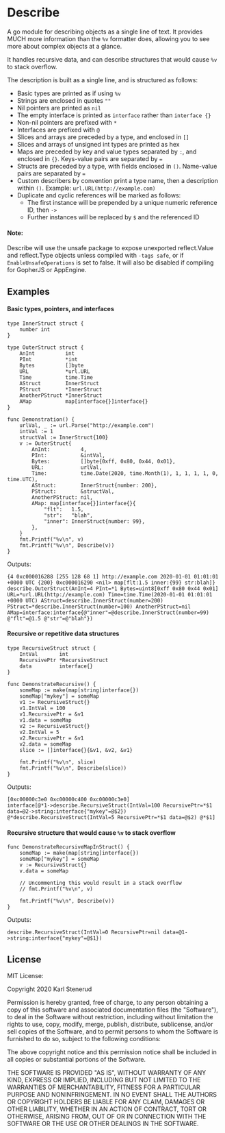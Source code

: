 Describe
========

A go module for describing objects as a single line of text. It provides MUCH
more information than the `%v` formatter does, allowing you to see more about
complex objects at a glance.

It handles recursive data, and can describe structures that would cause `%v`
to stack overflow.

The description is built as a single line, and is structured as follows:

 * Basic types are printed as if using `%v`
 * Strings are enclosed in quotes `""`
 * Nil pointers are printed as `nil`
 * The empty interface is printed as `interface` rather than `interface {}`
 * Non-nil pointers are prefixed with `*`
 * Interfaces are prefixed with `@`
 * Slices and arrays are preceded by a type, and enclosed in `[]`
 * Slices and arrays of unsigned int types are printed as hex
 * Maps are preceded by key and value types separated by `:`, and enclosed in `{}`. Keys-value pairs are separated by `=`
 * Structs are preceded by a type, with fields enclosed in `()`. Name-value pairs are separated by `=`
 * Custom describers by convention print a type name, then a description within `()`. Example: `url.URL(http://example.com)`
 * Duplicate and cyclic references will be marked as follows:
   - The first instance will be prepended by a unique numeric reference ID, then `->`
   - Further instances will be replaced by `$` and the referenced ID

#### Note:

Describe will use the unsafe package to expose unexported reflect.Value and
reflect.Type objects unless compiled with `-tags safe`, or if
`EnableUnsafeOperations` is set to false. It will also be disabled if compiling
for GopherJS or AppEngine.


Examples
--------

#### Basic types, pointers, and interfaces

```golang
type InnerStruct struct {
	number int
}

type OuterStruct struct {
	AnInt          int
	PInt           *int
	Bytes          []byte
	URL            *url.URL
	Time           time.Time
	AStruct        InnerStruct
	PStruct        *InnerStruct
	AnotherPStruct *InnerStruct
	AMap           map[interface{}]interface{}
}

func Demonstration() {
	urlVal, _ := url.Parse("http://example.com")
	intVal := 1
	structVal := InnerStruct{100}
	v := OuterStruct{
		AnInt:          4,
		PInt:           &intVal,
		Bytes:          []byte{0xff, 0x80, 0x44, 0x01},
		URL:            urlVal,
		Time:           time.Date(2020, time.Month(1), 1, 1, 1, 1, 0, time.UTC),
		AStruct:        InnerStruct{number: 200},
		PStruct:        &structVal,
		AnotherPStruct: nil,
		AMap: map[interface{}]interface{}{
			"flt":   1.5,
			"str":   "blah",
			"inner": InnerStruct{number: 99},
		},
	}
	fmt.Printf("%v\n", v)
	fmt.Printf("%v\n", Describe(v))
}
```

Outputs:

```
{4 0xc000016288 [255 128 68 1] http://example.com 2020-01-01 01:01:01 +0000 UTC {200} 0xc000016290 <nil> map[flt:1.5 inner:{99} str:blah]}
describe.OuterStruct(AnInt=4 PInt=*1 Bytes=uint8[0xff 0x80 0x44 0x01] URL=*url.URL(http://example.com) Time=time.Time(2020-01-01 01:01:01 +0000 UTC) AStruct=describe.InnerStruct(number=200) PStruct=*describe.InnerStruct(number=100) AnotherPStruct=nil AMap=interface:interface{@"inner"=@describe.InnerStruct(number=99) @"flt"=@1.5 @"str"=@"blah"})
```

#### Recursive or repetitive data structures

```golang
type RecursiveStruct struct {
	IntVal       int
	RecursivePtr *RecursiveStruct
	data         interface{}
}

func DemonstrateRecursive() {
	someMap := make(map[string]interface{})
	someMap["mykey"] = someMap
	v1 := RecursiveStruct{}
	v1.IntVal = 100
	v1.RecursivePtr = &v1
	v1.data = someMap
	v2 := RecursiveStruct{}
	v2.IntVal = 5
	v2.RecursivePtr = &v1
	v2.data = someMap
	slice := []interface{}{&v1, &v2, &v1}

	fmt.Printf("%v\n", slice)
	fmt.Printf("%v\n", Describe(slice))
}
```

Outputs:

```
[0xc00000c3e0 0xc00000c400 0xc00000c3e0]
interface[@*1->describe.RecursiveStruct(IntVal=100 RecursivePtr=*$1 data=@2->string:interface{"mykey"=@$2}) @*describe.RecursiveStruct(IntVal=5 RecursivePtr=*$1 data=@$2) @*$1]
```

#### Recursive structure that would cause `%v` to stack overflow

```golang
func DemonstrateRecursiveMapInStruct() {
	someMap := make(map[string]interface{})
	someMap["mykey"] = someMap
	v := RecursiveStruct{}
	v.data = someMap

	// Uncommenting this would result in a stack overflow
	// fmt.Printf("%v\n", v)

	fmt.Printf("%v\n", Describe(v))
}
```

Outputs:

```
describe.RecursiveStruct(IntVal=0 RecursivePtr=nil data=@1->string:interface{"mykey"=@$1})
```


License
-------

MIT License:

Copyright 2020 Karl Stenerud

Permission is hereby granted, free of charge, to any person obtaining a copy of this software and associated documentation files (the "Software"), to deal in the Software without restriction, including without limitation the rights to use, copy, modify, merge, publish, distribute, sublicense, and/or sell copies of the Software, and to permit persons to whom the Software is furnished to do so, subject to the following conditions:

The above copyright notice and this permission notice shall be included in all copies or substantial portions of the Software.

THE SOFTWARE IS PROVIDED "AS IS", WITHOUT WARRANTY OF ANY KIND, EXPRESS OR IMPLIED, INCLUDING BUT NOT LIMITED TO THE WARRANTIES OF MERCHANTABILITY, FITNESS FOR A PARTICULAR PURPOSE AND NONINFRINGEMENT. IN NO EVENT SHALL THE AUTHORS OR COPYRIGHT HOLDERS BE LIABLE FOR ANY CLAIM, DAMAGES OR OTHER LIABILITY, WHETHER IN AN ACTION OF CONTRACT, TORT OR OTHERWISE, ARISING FROM, OUT OF OR IN CONNECTION WITH THE SOFTWARE OR THE USE OR OTHER DEALINGS IN THE SOFTWARE.